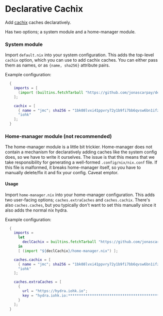 # Declarative Cachix

Add [cachix](https://cachix.org/) caches declaratively.

Has two options; a system module and a home-manager module.

### System module

Import `default.nix` into your system configuration.
This adds the top-level `cachix` option, which you can use to add cachix caches.
You can either pass them as names, or as `{name, sha256}` attribute pairs.

Example configuration:
```nix
  {
    imports = [
      (import (builtins.fetchTarball "https://github.com/jonascarpay/declarative-cachix/archive/FIXME.tar.gz"))
    ];

    cachix = [
      { name = "jmc"; sha256 = "1bk08lvxi41ppvry72y1b9fi7bb6qvsw6bn1ifzsn46s3j0idq0a"; }
      "iohk"
    ];
  }
```

### Home-manager module (not recommended)

The home-manager module is a little bit trickier.
Home-manager does not contain a mechanism for declaratively adding caches like the system config does, so we have to write it ourselves.
The issue is that this means that we take responsibility for generating a well-formed `.config/nix/nix.conf` file.
If this file is malformed, it breaks home-manager itself, so you have to manually delete/fix it and fix your config.
Caveat emptor.

#### Usage

Import `home-manager.nix` into your home-manager configuration.
This adds two user-facing options; `caches.extraCaches` and `caches.cachix`.
There's also `caches.caches`, but you typically don't want to set this manually since it also adds the normal nix hydra.

Example configuration:
```nix
  {
    imports =
      let
        declCachix = builtins.fetchTarball "https://github.com/jonascarpay/declarative-cachix/archive/FIXME.tar.gz";
      in
      [ (import "${declCachix}/home-manager.nix") ];

    caches.cachix = [
      { name = "jmc"; sha256 = "1bk08lvxi41ppvry72y1b9fi7bb6qvsw6bn1ifzsn46s3j0idq0a"; }
      "iohk"
    ];

    caches.extraCaches = [
      {
        url = "https://hydra.iohk.io";
        key = "hydra.iohk.io:********************************************";
      }
    ];
  }
```
